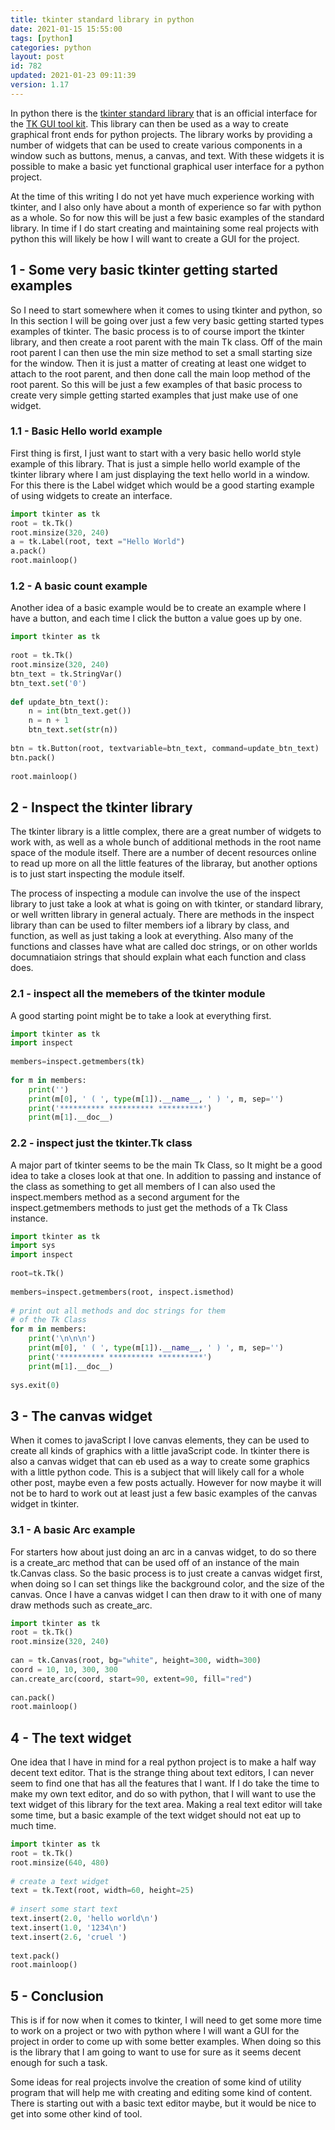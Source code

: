```yaml
---
title: tkinter standard library in python
date: 2021-01-15 15:55:00
tags: [python]
categories: python
layout: post
id: 782
updated: 2021-01-23 09:11:39
version: 1.17
---
```


In python there is the [tkinter standard library](https://docs.python.org/3.7/library/tkinter.html) that is an official interface for the [TK GUI tool kit](https://en.wikipedia.org/wiki/Tk_%28software%29). This library can then be used as a way to create graphical front ends for python projects. The library works by providing a number of widgets that can be used to create various components in a window such as buttons, menus, a canvas, and text. With these widgets it is possible to make a basic yet functional graphical user interface for a python project.

At the time of this writing I do not yet have much experience working with tkinter, and I also only have about a month of experience so far with python as a whole. So for now this will be just a few basic examples of the standard library. In time if I do start creating and maintaining some real projects with python this will likely be how I will want to create a GUI for the project.

<!-- more -->

## 1 - Some very basic tkinter getting started examples

So I need to start somewhere when it comes to using tkinter and python, so In this section I will be going over just a few very basic getting started types examples of tkinter. The basic process is to of course import the tkinter library, and then create a root parent with the main Tk class. Off of the main root parent I can then use the min size method to set a small starting size for the window. Then it is just a matter of creating at least one widget to attach to the root parent, and then done call the main loop method of the root parent. So this will be just a few examples of that basic process to create very simple getting started examples that just make use of one widget.

### 1.1 - Basic Hello world example

First thing is first, I just want to start with a very basic hello world style example of this library. That is just a simple hello world example of the tkinter library where I am just displaying the text hello world in a window. For this there is the Label widget which would be a good starting example of using widgets to create an interface.

```python
import tkinter as tk
root = tk.Tk()
root.minsize(320, 240)
a = tk.Label(root, text ="Hello World") 
a.pack() 
root.mainloop() 
```

### 1.2 - A basic count example

Another idea of a basic example would be to create an example where I have a button, and each time I click the button a value goes up by one.

```python
import tkinter as tk
 
root = tk.Tk()
root.minsize(320, 240)
btn_text = tk.StringVar()
btn_text.set('0')
 
def update_btn_text():
    n = int(btn_text.get())
    n = n + 1
    btn_text.set(str(n))
 
btn = tk.Button(root, textvariable=btn_text, command=update_btn_text)
btn.pack()
 
root.mainloop()
```

## 2 - Inspect the tkinter library

The tkinter library is a little complex, there are a great number of widgets to work with, as well as a whole bunch of additional methods in the root name space of the module itself. There are a number of decent resources online to read up more on all the little features of the libraray, but another options is to just start inspecting the module itself.

The process of inspecting a module can involve the use of the inspect library to just take a look at what is going on with tkinter, or standard library, or well written library in general actualy. There are methods in the inspect library than can be used to filter members iof a library by class, and function, as well as just taking a look at everything. Also many of the functions and classes have what are called doc strings, or on other worlds documnatiaion strings that should explain what each function and class does.

### 2.1 - inspect all the memebers of the tkinter module

A good starting point might be to take a look at everything first.

```python
import tkinter as tk
import inspect
 
members=inspect.getmembers(tk)
 
for m in members:
    print('')
    print(m[0], ' ( ', type(m[1]).__name__, ' ) ', m, sep='')
    print('********** ********** **********')
    print(m[1].__doc__)
```

### 2.2 - inspect just the tkinter.Tk class

A major part of tkinter seems to be the main Tk Class, so It might be a good idea to take a closes look at that one. In addition to passing and instance of the class as something to get all members of I can also used the inspect.members method as a second argument for the inspect.getmembers methods to just get the methods of a Tk Class instance.

```python
import tkinter as tk
import sys
import inspect
 
root=tk.Tk()
 
members=inspect.getmembers(root, inspect.ismethod)
 
# print out all methods and doc strings for them
# of the Tk Class
for m in members:
    print('\n\n\n')
    print(m[0], ' ( ', type(m[1]).__name__, ' ) ', m, sep='')
    print('********** ********** **********')
    print(m[1].__doc__)
    
sys.exit(0)
```

## 3 - The canvas widget

When it comes to javaScript I love canvas elements, they can be used to create all kinds of graphics with a little javaScript code. In tkinter there is also a canvas widget that can eb used as a way to create some graphics with a little python code. This is a subject that will likely call for a whole other post, maybe even a few posts actually. However for now maybe it will not be to hard to work out at least just a few basic examples of the canvas widget in tkinter.

### 3.1 - A basic Arc example

For starters how about just doing an arc in a canvas widget, to do so there is a create\_arc method that can be used off of an instance of the main tk.Canvas class. So the basic process is to just create a canvas widget first, when doing so I can set things like the background color, and the size of the canvas. Once I have a canvas widget I can then draw to it with one of many draw methods such as create\_arc.

```python
import tkinter as tk
root = tk.Tk()
root.minsize(320, 240)
 
can = tk.Canvas(root, bg="white", height=300, width=300)
coord = 10, 10, 300, 300
can.create_arc(coord, start=90, extent=90, fill="red")
 
can.pack() 
root.mainloop() 
```

## 4 - The text widget

One idea that I have in mind for a real python project is to make a half way decent text editor. That is the strange thing about text editors, I can never seem to find one that has all the features that I want. If I do take the time to make my own text editor, and do so with python, that I will want to use the text widget of this library for the text area. Making a real text editor will take some time, but a basic example of the text widget should not eat up to much time.

```python
import tkinter as tk
root = tk.Tk()
root.minsize(640, 480)
 
# create a text widget
text = tk.Text(root, width=60, height=25)
 
# insert some start text
text.insert(2.0, 'hello world\n')
text.insert(1.0, '1234\n')
text.insert(2.6, 'cruel ')
 
text.pack() 
root.mainloop() 
```

## 5 - Conclusion

This is if for now when it comes to tkinter, I will need to get some more time to work on a project or two with python where I will want a GUI for the project in order to come up with some better examples. When doing so this is the library that I am going to want to use for sure as it seems decent enough for such a task.

Some ideas for real projects involve the creation of some kind of utility program that will help me with creating and editing some kind of content. There is starting out with a basic text editor maybe, but it would be nice to get into some other kind of tool.
